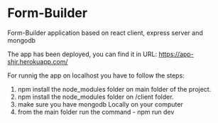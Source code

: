 # Form-Builder
Form-Builder application based on react client, express server and mongodb

The app has been deployed, you can find it in URL: https://app-shir.herokuapp.com/

For runnig the app on localhost you have to follow the steps:

1. npm install the node_modules folder on main folder of the project.
2. npm install the node_modules folder on /client folder.
3. make sure you have mongodb Locally on your computer
4. from the main folder run the command - npm run dev

